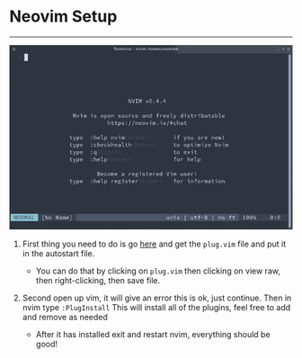# Neovim Setup
---
![Neovim](/images/nvim.png)
  
  
1. First thing you need to do is go [here](https://github.com/junegunn/vim-plug) and get the `plug.vim` file and put it in the autostart file.
	- You can do that by clicking on `plug.vim` then clicking on view raw, then right-clicking, then save file.

2. Second open up vim, it will give an error this is ok, just continue. Then in nvim type `:PlugInstall` This will install all of the plugins, feel free to add and remove as needed
	- After it has installed exit and restart nvim, everything should be good!

